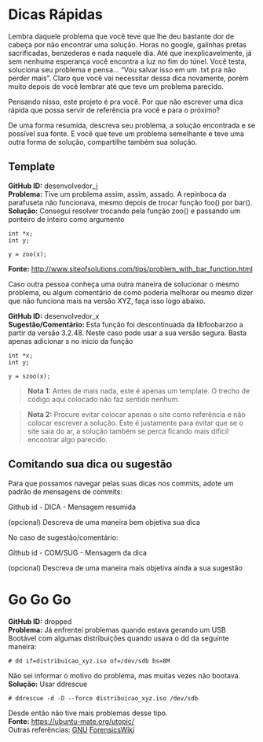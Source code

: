 Dicas Rápidas
=============

Lembra daquele problema que você teve que lhe deu bastante dor de cabeça por não encontrar uma solução. Horas no google, galinhas pretas sacrificadas,
benzederas e nada naquele dia. Até que inexplicavelmente, já sem nenhuma esperança você encontra a luz no fim do túnel.
Você testa, soluciona seu problema e pensa... “Vou salvar isso em um .txt pra não perder mais”. Claro que você vai necessitar dessa dica novamente,
porém muito depois de você lembrar até que teve um problema parecido.

Pensando nisso, este projeto é pra você. Por que não escrever uma dica rápida que possa servir de referência pra você e para o próximo?

De uma forma resumida, descreva seu problema, a solução encontrada e se possível sua fonte.
E você que teve um problema semelhante e teve uma outra forma de solução, compartilhe também sua solução.


Template
--------

**GitHub ID:** desenvolvedor_j <br/>
**Problema:** Tive um problema assim, assim, assado. A repinboca da parafuseta não funcionava, mesmo depois de trocar função foo() por bar(). <br/>
**Solução:** Consegui resolver trocando pela função zoo() e passando um ponteiro de inteiro como argumento <br/>
```
int *x;
int y;

y = zoo(x);
```
**Fonte:** http://www.siteofsolutions.com/tips/problem_with_bar_function.html <br/>

Caso outra pessoa conheça uma outra maneira de solucionar o mesmo problema, ou algum comentário de como poderia melhorar ou mesmo dizer que não funciona
mais na versão XYZ, faça isso logo abaixo.

**GitHub ID:** desenvolvedor_x <br/>
**Sugestão/Comentário:** Esta função foi descontinuada da libfoobarzoo a partir da versão 3.2.48. Neste caso pode usar a sua versão segura. Basta apenas adicionar
s no inicio da função <br/>
```
int *x;
int y;

y = szoo(x);
```

>**Nota 1:** Antes de mais nada, este é apenas um template. O trecho de código aqui colocado não faz sentido nenhum.

>**Nota 2:** Procure evitar colocar apenas o site como referência e não colocar escrever a solução. Este é justamente para evitar que se o site
saia do ar, a solução também se perca ficando mais difícil encontrar algo parecido.

Comitando sua dica ou sugestão
------------------------------
Para que possamos navegar pelas suas dicas nos commits, adote um padrão de mensagens de commits:

Github id - DICA - Mensagem resumida <br/>

(opcional) Descreva de uma maneira bem objetiva sua dica <br/>

No caso de sugestão/comentário:

Github id - COM/SUG - Mensagem da dica <br/>

(opcional) Descreva de uma maneira mais objetiva ainda a sua sugestão <br/>

Go Go Go
========

**GitHub ID:** dropped <br/>
**Problema:** Já enfrentei problemas quando estava gerando um USB Bootável com algumas distribuições quando usava o dd da seguinte maneira: <br/>
```
# dd if=distribuicao_xyz.iso of=/dev/sdb bs=8M
```
Não sei informar o motivo do problema, mas muitas vezes não bootava.<br/>
**Solução:** Usar ddrescue <br/>
```
# ddrescue -d -D --force distribuicao_xyz.iso /dev/sdb
```
Desde então não tive mais problemas desse tipo.<br/>
**Fonte:** https://ubuntu-mate.org/utopic/ <br/>
Outras referências: [GNU](https://www.gnu.org/software/ddrescue/) [ForensicsWiki](http://www.forensicswiki.org/wiki/Ddrescue)
